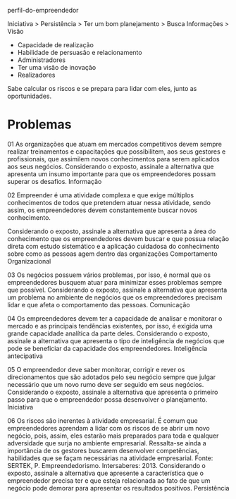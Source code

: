 perfil-do-empreendedor

Iniciativa > Persistência > Ter um bom planejamento > Busca Informações > Visão

- Capacidade de realização
- Habilidade de persuasão e relacionamento
- Administradores
- Ter uma visão de inovação
- Realizadores

Sabe calcular os riscos e se prepara para lidar com eles, junto as oportunidades.

# Problemas
01
As organizações que atuam em mercados competitivos devem sempre realizar treinamentos e capacitações que possibilitem, aos seus gestores e profissionais, que assimilem novos conhecimentos para serem aplicados aos seus negócios. Considerando o exposto, assinale a alternativa que apresenta um insumo importante para que os empreendedores possam superar os desafios.
​Informação

02
Empreender é uma atividade complexa e que exige múltiplos conhecimentos de todos que pretendem atuar nessa atividade, sendo assim, os empreendedores devem constantemente buscar novos conhecimento.

Considerando o exposto, assinale a alternativa que apresenta a área do conhecimento que os empreendedores devem buscar e que possua relação direta com estudo sistemático e a aplicação cuidadosa do conhecimento sobre como as pessoas agem dentro das organizações
Comportamento Organizacional

03
​Os negócios possuem vários problemas, por isso, é normal que os empreendedores busquem atuar para minimizar esses problemas sempre que possível. Considerando o exposto, assinale a alternativa que apresenta um problema no ambiente de negócios que os empreendedores precisam lidar e que afeta o comportamento das pessoas.
​Comunicação

04
​Os empreendedores devem ter a capacidade de analisar e monitorar o mercado e as principais tendências existentes, por isso, é exigida uma grande capacidade analítica da parte deles. Considerando o exposto, assinale a alternativa que apresenta o tipo de inteligência de negócios que pode se beneficiar da capacidade dos empreendedores.
​Inteligência antecipativa

05
​O empreendedor deve saber monitorar, corrigir e rever os direcionamentos que são adotados pelo seu negócio sempre que julgar necessário que um novo rumo deve ser seguido em seus negócios. Considerando o exposto, assinale a alternativa que apresenta o primeiro passo para que o empreendedor possa desenvolver o planejamento.
​Iniciativa

06
Os riscos são inerentes à atividade empresarial. É comum que empreendedores aprendam a lidar com os riscos de se abrir um novo negócio, pois, assim, eles estarão mais preparados para toda e qualquer adversidade que surja no ambiente empresarial. Ressalta-se ainda a importância de os gestores buscarem desenvolver competências, habilidades que se façam necessárias na atividade empresarial.
Fonte: SERTEK, P. Empreendedorismo. Intersaberes: 2013.
Considerando o exposto, assinale a alternativa que apresente a característica que o empreendedor precisa ter e que esteja relacionada ao fato de que um negócio pode demorar para apresentar os resultados positivos.
​Persistência





